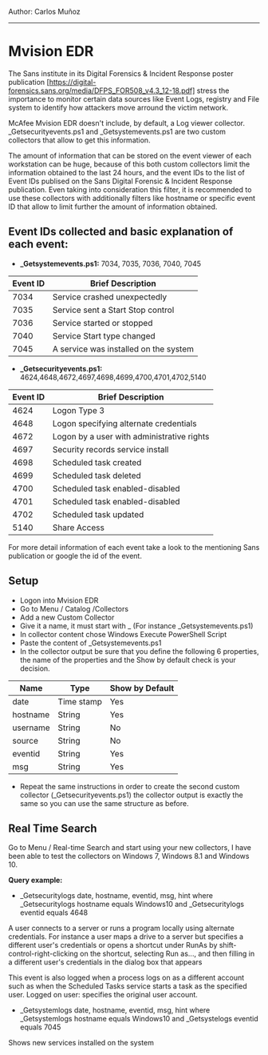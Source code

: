 ﻿Author: Carlos Muñoz
___
# Mvision EDR 

The Sans institute in its Digital Forensics & Incident Response poster publication [https://digital-forensics.sans.org/media/DFPS_FOR508_v4.3_12-18.pdf] stress the importance to monitor certain data sources like Event Logs, registry and File system to identify how attackers move arround the victim network.

McAfee Mvision EDR doesn't include, by default, a Log viewer collector. 
_Getsecurityevents.ps1 and _Getsystemevents.ps1 are two custom collectors that allow to get this information.

The amount of information that can be stored on the event viewer of each workstation can be huge, because of this both custom collectors limit the information obtained to the last 24 hours, and the event IDs to the list of Event IDs publised on the Sans Digital Forensic & Incident Response publication. Even taking into consideration this filter, it is recommended to use these collectors with additionally filters like hostname or specific event ID that allow to limit further the amount of information obtained.

## Event IDs collected  and basic explanation of each event:

* **_Getsystemevents.ps1:** 7034, 7035, 7036, 7040, 7045

Event ID | Brief Description
--- | --- 
7034 | Service crashed unexpectedly
7035 | Service sent a Start Stop control
7036 | Service started or stopped
7040 | Service Start type changed
7045 | A service was installed on the system

* **_Getsecurityevents.ps1:** 4624,4648,4672,4697,4698,4699,4700,4701,4702,5140

Event ID | Brief Description
--- | --- 
4624 | Logon Type 3
4648 | Logon specifying alternate credentials
4672 | Logon by a user with administrative rights
4697 | Security records service install
4698 | Scheduled task created
4699 | Scheduled task deleted
4700 | Scheduled task enabled-disabled
4701 | Scheduled task enabled-disabled
4702 | Scheduled task updated
5140 | Share Access

For more detail information of each event take a look to the mentioning Sans publication or google the id of the event.

## Setup

* Logon into Mvision EDR
* Go to Menu / Catalog /Collectors
* Add a new Custom Collector 
* Give it a name, it must start with _ (For instance _Getsystemevents.ps1)
* In collector content chose Windows Execute PowerShell Script
* Paste the content of _Getsystemevents.ps1 
* In the collector output be sure that you define the following 6 properties, the name of the properties and the Show by default check is your decision. 

Name | Type | Show by Default
--- | --- | ---
date | Time stamp | Yes
hostname | String | Yes
username | String | No
source | String | No
eventid | String | Yes
msg | String | Yes

* Repeat the same instructions in order to create the second custom collector (_Getsecurityevents.ps1) the collector output is exactly the same so you can use the same structure as before.

## Real Time Search

Go to Menu / Real-time Search and start using your new collectors, I have been able to test the collectors on Windows 7, Windows 8.1 and Windows 10.

**Query example:**

* _Getsecuritylogs date, hostname, eventid, msg, hint where _Getsecuritylogs hostname equals Windows10 and _Getsecuritylogs eventid equals 4648

A user connects to a server or runs a program locally using alternate credentials.  For instance a user maps a drive to a server but specifies a different user's credentials or opens a shortcut under RunAs by shift-control-right-clicking on the shortcut, selecting Run as..., and then filling in a different user's credentials in the dialog box that appears

This event is also logged when a process logs on as a different account such as when the Scheduled Tasks service starts a task as the specified user. Logged on user: specifies the original user account.

* _Getsystemlogs date, hostname, eventid, msg, hint where _Getsystemlogs hostname equals Windows10 and _Getsystelogs eventid equals 7045

Shows new services installed on the system



